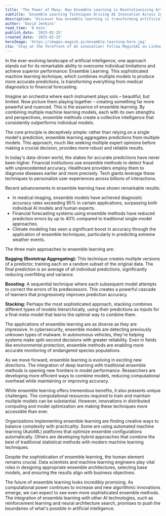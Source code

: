 ```yaml
---
title: 'The Power of Many: How Ensemble Learning is Revolutionizing Artificial Intelligence'
subtitle: 'Ensemble Learning Techniques Driving AI Innovation Across Industries'
description: 'Discover how ensemble learning is transforming artificial intelligence by combining multiple models for superior performance. From medical diagnostics to financial forecasting, this sophisticated technique is revolutionizing how AI makes predictions and decisions across industries.'
author: 'David Jenkins'
read_time: '8 mins'
publish_date: '2025-02-25'
created_date: '2025-02-25'
heroImage: 'https://images.magick.ai/ensemble-learning-hero.jpg'
cta: 'Stay at the forefront of AI innovation! Follow MagickAI on LinkedIn for regular updates on groundbreaking developments in ensemble learning and artificial intelligence.'
---
```


In the ever-evolving landscape of artificial intelligence, one approach stands out for its remarkable ability to overcome individual limitations and achieve superior performance: Ensemble Learning. This sophisticated machine learning technique, which combines multiple models to produce more accurate predictions, is transforming everything from medical diagnostics to financial forecasting.

Imagine an orchestra where each instrument plays solo – beautiful, but limited. Now picture them playing together – creating something far more powerful and nuanced. This is the essence of ensemble learning. By combining multiple machine learning models, each with its own strengths and perspectives, ensemble methods create a collective intelligence that consistently outperforms individual models.

The core principle is deceptively simple: rather than relying on a single model's prediction, ensemble learning aggregates predictions from multiple models. This approach, much like seeking multiple expert opinions before making a crucial decision, provides more robust and reliable results.

In today's data-driven world, the stakes for accurate predictions have never been higher. Financial institutions use ensemble methods to detect fraud with unprecedented accuracy. Healthcare providers employ them to diagnose diseases earlier and more precisely. Tech giants leverage these techniques to personalize user experiences across billions of interactions.

Recent advancements in ensemble learning have shown remarkable results:
- In medical imaging, ensemble models have achieved diagnostic accuracy rates exceeding 95% in certain applications, surpassing both individual AI models and human experts.
- Financial forecasting systems using ensemble methods have reduced prediction errors by up to 40% compared to traditional single-model approaches.
- Climate modeling has seen a significant boost in accuracy through the application of ensemble techniques, particularly in predicting extreme weather events.

The three main approaches to ensemble learning are:

**Bagging (Bootstrap Aggregating):** This technique creates multiple versions of a predictor, training each on a random subset of the original data. The final prediction is an average of all individual predictions, significantly reducing overfitting and variance.

**Boosting:** A sequential technique where each subsequent model attempts to correct the errors of its predecessors. This creates a powerful cascade of learners that progressively improves prediction accuracy.

**Stacking:** Perhaps the most sophisticated approach, stacking combines different types of models hierarchically, using their predictions as inputs for a final meta-model that learns the optimal way to combine them.

The applications of ensemble learning are as diverse as they are impressive. In cybersecurity, ensemble models are detecting previously unknown types of malware. In autonomous vehicles, they're helping systems make split-second decisions with greater reliability. Even in fields like environmental protection, ensemble methods are enabling more accurate monitoring of endangered species populations.

As we move forward, ensemble learning is evolving in exciting new directions. The integration of deep learning with traditional ensemble methods is opening new frontiers in model performance. Researchers are developing more efficient ways to combine models, reducing computational overhead while maintaining or improving accuracy.

While ensemble learning offers tremendous benefits, it also presents unique challenges. The computational resources required to train and maintain multiple models can be substantial. However, innovations in distributed computing and model optimization are making these techniques more accessible than ever.

Organizations implementing ensemble learning are finding creative ways to balance complexity with practicality. Some are using automated machine learning (AutoML) platforms that optimize ensemble configurations automatically. Others are developing hybrid approaches that combine the best of traditional statistical methods with modern machine learning techniques.

Despite the sophistication of ensemble learning, the human element remains crucial. Data scientists and machine learning engineers play vital roles in designing appropriate ensemble architectures, selecting base models, and ensuring the results align with business objectives.

The future of ensemble learning looks incredibly promising. As computational power continues to increase and new algorithmic innovations emerge, we can expect to see even more sophisticated ensemble methods. The integration of ensemble learning with other AI technologies, such as reinforcement learning and neural architecture search, promises to push the boundaries of what's possible in artificial intelligence.